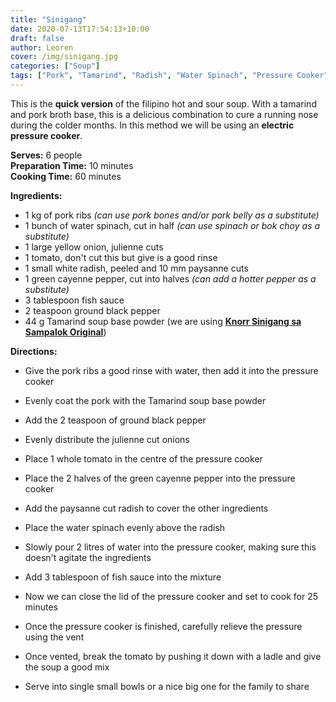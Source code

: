 ```yaml
---
title: "Sinigang"
date: 2020-07-13T17:54:13+10:00
draft: false
author: Leoren
cover: /img/sinigang.jpg
categories: ["Soup"]
tags: ["Pork", "Tamarind", "Radish", "Water Spinach", "Pressure Cooker"]
---
```


This is the **quick version** of the filipino hot and sour soup. With a tamarind and pork broth base, this is a delicious combination to cure a running nose during the colder months. In this method we will be using an **electric pressure cooker**.

<!--more-->

**Serves:** 6 people  
**Preparation Time:** 10 minutes  
**Cooking Time:** 60 minutes  

**Ingredients:**
- 1 kg of pork ribs *(can use pork bones and/or pork belly as a substitute)*
- 1 bunch of water spinach, cut in half *(can use spinach or bok choy as a substitute)*
- 1 large yellow onion, julienne cuts
- 1 tomato, don't cut this but give is a good rinse
- 1 small white radish, peeled and 10 mm paysanne cuts
- 1 green cayenne pepper, cut into halves *(can add a hotter pepper as a substitute)*
- 3 tablespoon fish sauce
- 2 teaspoon ground black pepper
- 44 g Tamarind soup base powder (we are using [**Knorr Sinigang sa Sampalok Original**](https://www.knorr.com/ph/knorr-products/knorr-sinigang-mix/knorr-sinigang-sa-sampalok-original.html))

**Directions:**
- Give the pork ribs a good rinse with water, then add it into the pressure cooker

- Evenly coat the pork with the Tamarind soup base powder

- Add the 2 teaspoon of ground black pepper

- Evenly distribute the julienne cut onions

- Place 1 whole tomato in the centre of the pressure cooker

- Place the 2 halves of the green cayenne pepper into the pressure cooker

- Add the paysanne cut radish to cover the other ingredients

- Place the water spinach evenly above the radish

- Slowly pour 2 litres of water into the pressure cooker, making sure this doesn't agitate the ingredients

- Add 3 tablespoon of fish sauce into the mixture

- Now we can close the lid of the pressure cooker and set to cook for 25 minutes

- Once the pressure cooker is finished, carefully relieve the pressure using the vent

- Once vented, break the tomato by pushing it down with a ladle and give the soup a good mix

- Serve into single small bowls or a nice big one for the family to share
